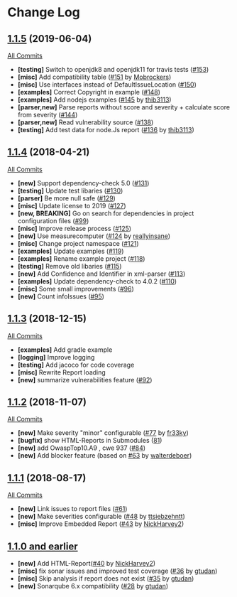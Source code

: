 # Change Log

## [1.1.5](https://github.com/SonarSecurityCommunity/dependency-check-sonar-plugin/tree/1.1.5) (2019-06-04)
[All Commits](https://github.com/SonarSecurityCommunity/dependency-check-sonar-plugin/compare/1.1.4...1.1.5)

- **[testing]** Switch to openjdk8 and openjdk11 for travis tests ([#153](https://github.com/SonarSecurityCommunity/dependency-check-sonar-plugin/pull/153))
- **[misc]** Add compatibility table ([#151](https://github.com/SonarSecurityCommunity/dependency-check-sonar-plugin/pull/151) by [Mobrockers](https://github.com/Mobrockers))
- **[misc]** Use interfaces instead of DefaultIssueLocation ([#150](https://github.com/SonarSecurityCommunity/dependency-check-sonar-plugin/pull/150/files))
- **[examples]** Correct Copyright in example ([#148](https://github.com/SonarSecurityCommunity/dependency-check-sonar-plugin/pull/148))
- **[examples]** Add nodejs examples ([#145](https://github.com/SonarSecurityCommunity/dependency-check-sonar-plugin/pull/145) by [thib3113](https://github.com/thib3113))
- **[parser,new]** Parse reports without score and severity + calculate score from severity ([#144](https://github.com/SonarSecurityCommunity/dependency-check-sonar-plugin/pull/144))
- **[parser,new]** Read vulnerability source ([#138](https://github.com/SonarSecurityCommunity/dependency-check-sonar-plugin/pull/138))
- **[testing]** Add test data for node.Js report ([#136](https://github.com/SonarSecurityCommunity/dependency-check-sonar-plugin/pull/136) by [thib3113](https://github.com/thib3113))

## [1.1.4](https://github.com/SonarSecurityCommunity/dependency-check-sonar-plugin/tree/master) (2018-04-21)
[All Commits](https://github.com/SonarSecurityCommunity/dependency-check-sonar-plugin/compare/1.1.3...1.1.4)

- **[new]** Support dependency-check 5.0 ([#131](https://github.com/SonarSecurityCommunity/dependency-check-sonar-plugin/pull/131))
- **[testing]** Update test libaries ([#130](https://github.com/SonarSecurityCommunity/dependency-check-sonar-plugin/pull/130))
- **[parser]** Be more null safe ([#129](https://github.com/SonarSecurityCommunity/dependency-check-sonar-plugin/pull/129))
- **[misc]** Update license to 2019 ([#127](https://github.com/SonarSecurityCommunity/dependency-check-sonar-plugin/pull/127))
- **[new, BREAKING]** Go on search for dependencies in project configuration files ([#99](https://github.com/SonarSecurityCommunity/dependency-check-sonar-plugin/pull/99))
- **[misc]** Improve release process ([#125](https://github.com/SonarSecurityCommunity/dependency-check-sonar-plugin/pull/125))
- **[new]** Use measurecomputer ([#124](https://github.com/SonarSecurityCommunity/dependency-check-sonar-plugin/pull/124) by [reallyinsane](https://github.com/reallyinsane))
- **[misc]** Change project namespace ([#121](https://github.com/SonarSecurityCommunity/dependency-check-sonar-plugin/pull/121))
- **[examples]** Update examples ([#119](https://github.com/SonarSecurityCommunity/dependency-check-sonar-plugin/pull/119/files))
- **[examples]** Rename example project ([#118](https://github.com/SonarSecurityCommunity/dependency-check-sonar-plugin/pull/118))
- **[testing]** Remove old libaries ([#115](https://github.com/SonarSecurityCommunity/dependency-check-sonar-plugin/pull/115))
- **[new]** Add Confidence and Identifier in xml-parser ([#113](https://github.com/SonarSecurityCommunity/dependency-check-sonar-plugin/pull/113))
- **[examples]** Update dependency-check to 4.0.2 ([#110](https://github.com/SonarSecurityCommunity/dependency-check-sonar-plugin/pull/110))
- **[misc]** Some small improvements ([#96](https://github.com/SonarSecurityCommunity/dependency-check-sonar-plugin/pull/96))
- **[new]** Count infoIssues ([#95](https://github.com/SonarSecurityCommunity/dependency-check-sonar-plugin/pull/95))

## [1.1.3](https://github.com/SonarSecurityCommunity/dependency-check-sonar-plugin/tree/1.1.3) (2018-12-15)
[All Commits](https://github.com/SonarSecurityCommunity/dependency-check-sonar-plugin/compare/1.1.2...1.1.3)

- **[examples]** Add gradle example
- **[logging]** Improve logging
- **[testing]**  Add jacoco for code coverage
- **[misc]** Rewrite Report loading
- **[new]** summarize vulnerabilities feature ([#92](https://github.com/SonarSecurityCommunity/dependency-check-sonar-plugin/pull/92/files))


## [1.1.2](https://github.com/SonarSecurityCommunity/dependency-check-sonar-plugin/tree/1.1.2) (2018-11-07)
[All Commits](https://github.com/SonarSecurityCommunity/dependency-check-sonar-plugin/compare/1.1.1...1.1.2)

- **[new]** Make severity "minor" configurable ([#77](https://github.com/SonarSecurityCommunity/dependency-check-sonar-plugin/pull/77) by [fr33ky](https://github.com/fr33ky))
- **[bugfix]** show HTML-Reports in Submodules ([81](https://github.com/SonarSecurityCommunity/dependency-check-sonar-plugin/pull/81))
- **[new]** add OwaspTop10.A9 , cwe 937 ([#84](https://github.com/SonarSecurityCommunity/dependency-check-sonar-plugin/pull/84))
- **[new]** Add blocker feature (based on [#63](https://github.com/SonarSecurityCommunity/dependency-check-sonar-plugin/pull/63) by [walterdeboer]( https://github.com/walterdeboer))

## [1.1.1](https://github.com/SonarSecurityCommunity/dependency-check-sonar-plugin/tree/1.1.1) (2018-08-17)
[All Commits](https://github.com/SonarSecurityCommunity/dependency-check-sonar-plugin/compare/1.1.0...1.1.1)

- **[new]** Link issues to report files ([#61](https://github.com/SonarSecurityCommunity/dependency-check-sonar-plugin/pull/61))
- **[new]** Make severities configurable ([#48](https://github.com/SonarSecurityCommunity/dependency-check-sonar-plugin/pull/48) by [ttsiebzehntt](https://github.com/ttsiebzehntt))
- **[misc]** Improve Embedded Report ([#43](https://github.com/SonarSecurityCommunity/dependency-check-sonar-plugin/pull/43) by [NickHarvey2](https://github.com/NickHarvey2))

## [1.1.0 and earlier ](https://github.com/SonarSecurityCommunity/dependency-check-sonar-plugin/tree/1.1.0)

- **[new]** Add HTML-Report([#40](https://github.com/SonarSecurityCommunity/dependency-check-sonar-plugin/pull/40) by [NickHarvey2](https://github.com/NickHarvey2))
- **[misc]** fix sonar issues and improved test coverage ([#36](https://github.com/SonarSecurityCommunity/dependency-check-sonar-plugin/pull/36) by [gtudan](https://github.com/gtudan))
- **[misc]** Skip analysis if report does not exist ([#35](https://github.com/SonarSecurityCommunity/dependency-check-sonar-plugin/pull/35) by [gtudan](https://github.com/gtudan))
- **[new]** Sonarqube 6.x compatibility ([#28](https://github.com/SonarSecurityCommunity/dependency-check-sonar-plugin/pull/28) by [gtudan](https://github.com/gtudan))
